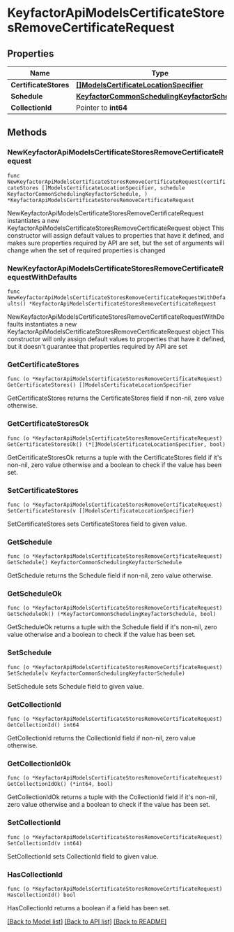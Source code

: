 # KeyfactorApiModelsCertificateStoresRemoveCertificateRequest

## Properties

Name | Type | Description | Notes
------------ | ------------- | ------------- | -------------
**CertificateStores** | [**[]ModelsCertificateLocationSpecifier**](ModelsCertificateLocationSpecifier.md) |  | 
**Schedule** | [**KeyfactorCommonSchedulingKeyfactorSchedule**](KeyfactorCommonSchedulingKeyfactorSchedule.md) |  | 
**CollectionId** | Pointer to **int64** |  | [optional] 

## Methods

### NewKeyfactorApiModelsCertificateStoresRemoveCertificateRequest

`func NewKeyfactorApiModelsCertificateStoresRemoveCertificateRequest(certificateStores []ModelsCertificateLocationSpecifier, schedule KeyfactorCommonSchedulingKeyfactorSchedule, ) *KeyfactorApiModelsCertificateStoresRemoveCertificateRequest`

NewKeyfactorApiModelsCertificateStoresRemoveCertificateRequest instantiates a new KeyfactorApiModelsCertificateStoresRemoveCertificateRequest object
This constructor will assign default values to properties that have it defined,
and makes sure properties required by API are set, but the set of arguments
will change when the set of required properties is changed

### NewKeyfactorApiModelsCertificateStoresRemoveCertificateRequestWithDefaults

`func NewKeyfactorApiModelsCertificateStoresRemoveCertificateRequestWithDefaults() *KeyfactorApiModelsCertificateStoresRemoveCertificateRequest`

NewKeyfactorApiModelsCertificateStoresRemoveCertificateRequestWithDefaults instantiates a new KeyfactorApiModelsCertificateStoresRemoveCertificateRequest object
This constructor will only assign default values to properties that have it defined,
but it doesn't guarantee that properties required by API are set

### GetCertificateStores

`func (o *KeyfactorApiModelsCertificateStoresRemoveCertificateRequest) GetCertificateStores() []ModelsCertificateLocationSpecifier`

GetCertificateStores returns the CertificateStores field if non-nil, zero value otherwise.

### GetCertificateStoresOk

`func (o *KeyfactorApiModelsCertificateStoresRemoveCertificateRequest) GetCertificateStoresOk() (*[]ModelsCertificateLocationSpecifier, bool)`

GetCertificateStoresOk returns a tuple with the CertificateStores field if it's non-nil, zero value otherwise
and a boolean to check if the value has been set.

### SetCertificateStores

`func (o *KeyfactorApiModelsCertificateStoresRemoveCertificateRequest) SetCertificateStores(v []ModelsCertificateLocationSpecifier)`

SetCertificateStores sets CertificateStores field to given value.


### GetSchedule

`func (o *KeyfactorApiModelsCertificateStoresRemoveCertificateRequest) GetSchedule() KeyfactorCommonSchedulingKeyfactorSchedule`

GetSchedule returns the Schedule field if non-nil, zero value otherwise.

### GetScheduleOk

`func (o *KeyfactorApiModelsCertificateStoresRemoveCertificateRequest) GetScheduleOk() (*KeyfactorCommonSchedulingKeyfactorSchedule, bool)`

GetScheduleOk returns a tuple with the Schedule field if it's non-nil, zero value otherwise
and a boolean to check if the value has been set.

### SetSchedule

`func (o *KeyfactorApiModelsCertificateStoresRemoveCertificateRequest) SetSchedule(v KeyfactorCommonSchedulingKeyfactorSchedule)`

SetSchedule sets Schedule field to given value.


### GetCollectionId

`func (o *KeyfactorApiModelsCertificateStoresRemoveCertificateRequest) GetCollectionId() int64`

GetCollectionId returns the CollectionId field if non-nil, zero value otherwise.

### GetCollectionIdOk

`func (o *KeyfactorApiModelsCertificateStoresRemoveCertificateRequest) GetCollectionIdOk() (*int64, bool)`

GetCollectionIdOk returns a tuple with the CollectionId field if it's non-nil, zero value otherwise
and a boolean to check if the value has been set.

### SetCollectionId

`func (o *KeyfactorApiModelsCertificateStoresRemoveCertificateRequest) SetCollectionId(v int64)`

SetCollectionId sets CollectionId field to given value.

### HasCollectionId

`func (o *KeyfactorApiModelsCertificateStoresRemoveCertificateRequest) HasCollectionId() bool`

HasCollectionId returns a boolean if a field has been set.


[[Back to Model list]](../README.md#documentation-for-models) [[Back to API list]](../README.md#documentation-for-api-endpoints) [[Back to README]](../README.md)


